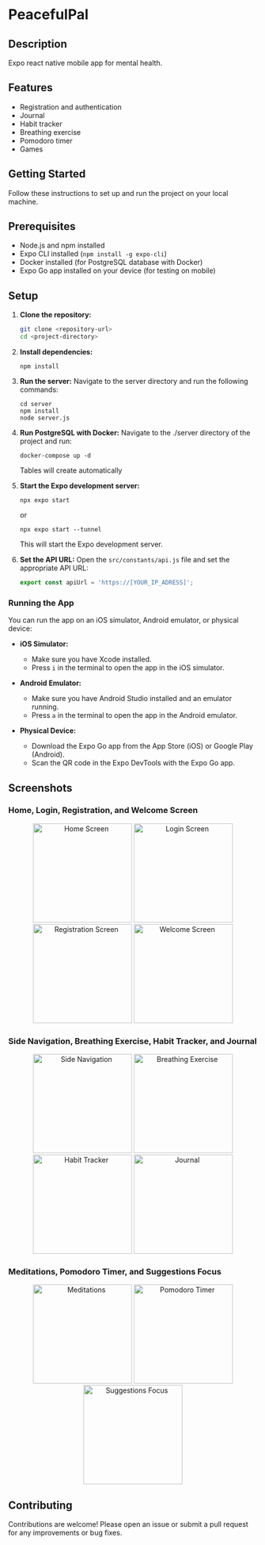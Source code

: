 # PeacefulPal 

## Description
Expo react native mobile app for mental health.

## Features
- Registration and authentication 
- Journal 
- Habit tracker
- Breathing exercise
- Pomodoro timer
- Games

## Getting Started

Follow these instructions to set up and run the project on your local machine.

## Prerequisites
- Node.js and npm installed
- Expo CLI installed (`npm install -g expo-cli`)
- Docker installed (for PostgreSQL database with Docker)
- Expo Go app installed on your device (for testing on mobile)

## Setup

1. **Clone the repository:**
   ```bash
   git clone <repository-url>
   cd <project-directory>
   ```

2. **Install dependencies:**
   ```
   npm install
   ```

3. **Run the server:**
   Navigate to the server directory and run the following commands:
   ```
   cd server
   npm install
   node server.js
   ```

4. **Run PostgreSQL with Docker:**
   Navigate to the ./server directory of the project and run:
   ```
   docker-compose up -d
   ```
    Tables will create automatically

5. **Start the Expo development server:**
   ```
   npx expo start 
   ```
   or 
   ```
   npx expo start --tunnel
   ```
   This will start the Expo development server.

6. **Set the API URL:**
   Open the `src/constants/api.js` file and set the appropriate API URL:
   ```javascript
   export const apiUrl = 'https://[YOUR_IP_ADRESS]'; 
   ```

### Running the App

You can run the app on an iOS simulator, Android emulator, or physical device:

- **iOS Simulator:**
  - Make sure you have Xcode installed.
  - Press `i` in the terminal to open the app in the iOS simulator.

- **Android Emulator:**
  - Make sure you have Android Studio installed and an emulator running.
  - Press `a` in the terminal to open the app in the Android emulator.

- **Physical Device:**
  - Download the Expo Go app from the App Store (iOS) or Google Play (Android).
  - Scan the QR code in the Expo DevTools with the Expo Go app.


## Screenshots

### Home, Login, Registration, and Welcome Screen

<p align="center">
  <img src="./LookOfTheApp/Home.jpg" alt="Home Screen" width="200"/>
  <img src="./LookOfTheApp/Login.jpg" alt="Login Screen" width="200"/>
  <img src="./LookOfTheApp/Registration.jpg" alt="Registration Screen" width="200"/>
  <img src="./LookOfTheApp/welcomeScreen.png" alt="Welcome Screen" width="200"/>
</p>

### Side Navigation, Breathing Exercise, Habit Tracker, and Journal

<p align="center">
  <img src="./LookOfTheApp/SideNavigation.jpg" alt="Side Navigation" width="200"/>
  <img src="./LookOfTheApp/Breathing.jpg" alt="Breathing Exercise" width="200"/>
  <img src="./LookOfTheApp/HabitTracker.jpg" alt="Habit Tracker" width="200"/>
  <img src="./LookOfTheApp/Journal.jpg" alt="Journal" width="200"/>
</p>

### Meditations, Pomodoro Timer, and Suggestions Focus

<p align="center">
  <img src="./LookOfTheApp/Meditations.jpg" alt="Meditations" width="200"/>
  <img src="./LookOfTheApp/Pomodoro.jpg" alt="Pomodoro Timer" width="200"/>
  <img src="./LookOfTheApp/SuggestionsFocus.jpg" alt="Suggestions Focus" width="200"/>
</p>


## Contributing

Contributions are welcome! Please open an issue or submit a pull request for any improvements or bug fixes.


